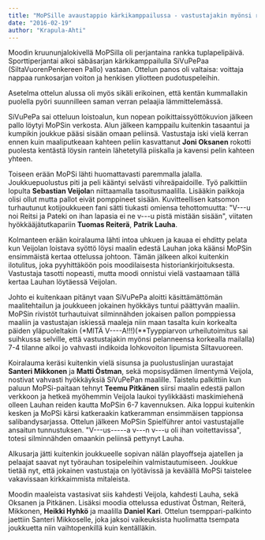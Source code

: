 ```yaml
---
title: "MoPSille avaustappio kärkikamppailussa - vastustajakin myönsi ratkaisevan korkean mailan"
date: "2016-02-19"
author: "Krapula-Ahti"
---
```


Moodin kruununjalokivellä MoPSilla oli perjantaina rankka tuplapelipäivä. Sporttiperjantai alkoi säbäsarjan kärkikamppailulla SiVuPePaa (SiltaVuorenPenkereen Pallo) vastaan. Ottelun panos oli valtaisa: voittaja nappaa runkosarjan voiton ja henkisen yliotteen pudotuspeleihin.

Asetelma ottelun alussa oli myös sikäli erikoinen, että kentän kummallakin puolella pyöri suunnilleen saman verran pelaajia lämmittelemässä.

SiVuPePa sai otteluun loistoalun, kun nopean poikittaissyöttökuvion jälkeen pallo löytyi MoPSin verkosta. Alun jälkeen kamppailu kuitenkin tasaantui ja kumpikin joukkue pääsi sisään omaan peliinsä. Vastustaja iski vielä kerran ennen kuin maaliputkeaan kahteen peliin kasvattanut **Joni Oksanen** rokotti puolesta kentästä löysin rantein lähetetyllä piiskalla ja kavensi pelin kahteen yhteen.

Toiseen erään MoPSi lähti huomattavasti paremmalla jalalla. Joukkuepuolustus piti ja peli kääntyi selvästi vihreäpaidoille. Työ palkittiin lopulta **Sebastian Veijola**n niittaamalla tasoitusmaalilla. Lisääkin paikkoja olisi ollut mutta pallot eivät pomppineet sisään. Kuvitteellisen katsomon turhautunut kotijoukkueen fani sätti tiukasti omiensa tehottomuutta: "V---u noi Reitsi ja Pateki on ihan lapasia ei ne v---u pistä mistään sisään", viitaten hyökkääjätutkapariin **Tuomas Reiterä**, **Patrik Lauha**.

Kolmanteen erään koiralauma lähti intoa uhkuen ja kauaa ei ehditty pelata kun Veijolan loistava syöttö löysi maalin edestä Lauhan joka käänsi MoPSin ensimmäistä kertaa ottelussa johtoon. Tämän jälkeen alkoi kuitenkin ilotulitus, joka pyyhittäköön pois moodilaisesta historiankirjoituksesta. Vastustaja tasotti nopeasti, mutta moodi onnistui vielä vastaamaan tällä kertaa Lauhan löytäessä Veijolan.

Johto ei kuitenkaan pitänyt vaan SiVuPePa aloitti käsittämättömän maalitehtailun ja joukkueen jokainen hyökkäys tuntui päättyvän maaliin. MoPSin rivistöt turhautuivat silminnähden jokaisen pallon pomppiessa maaliin ja vastustajan iskiessä maaleja niin maan tasalta kuin korkealta päiden yläpuoleltakin (\*MITÄ V----A!!!)(\*\*Tyyppiarvon urheilutoimitus sai suihkussa selville, että vastustajakin myönsi pelanneensa korkealla mailalla) 7-4 tilanne alkoi jo vahvasti indikoida lohkovoiton lipumista Siltavuoreen.

Koiralauma keräsi kuitenkin vielä sisunsa ja puolustuslinjan uurastajat **Santeri Mikkonen** ja **Matti Östman**, sekä mopsisydämen ilmentymä Veijola, nostivat vahvasti hyökkäyksiä SiVuPePan maalille. Taistelu palkittiin kun paluun MoPSi-paitaan tehnyt **Teemu Pitkänen** siirsi maalin edestä pallon verkkoon ja hetkeä myöhemmin Veijola laukoi tyylikkäästi maskimiehenä olleen Lauhan reiden kautta MoPSin 6-7 kavennuksen. Aika loppui kuitenkin kesken ja MoPSi kärsi katkeraakin katkeramman ensimmäisen tappionsa salibandysarjassa. Ottelun jälkeen MoPSin Spielführer antoi vastustajalle ansaitun tunnustuksen. "V---us-----a v---n v---u oli ihan voitettavissa", totesi silminnähden omaankin peliinsä pettynyt Lauha.

Alkusarja jätti kuitenkin joukkueelle sopivan nälän playoffseja ajatellen ja pelaajat saavat nyt työrauhan tosipeleihin valmistautumiseen. Joukkue tietää nyt, että jokainen vastustaja on lyötävissä ja keväällä MoPSi taistelee vakavissaan kirkkaimmista mitaleista.

Moodin maaleista vastasivat siis kahdesti Veijola, kahdesti Lauha, sekä Oksanen ja Pitkänen. Lisäksi moodia ottelussa edustivat Östman, Reiterä, Mikkonen, **Heikki Hyhkö** ja maalilla **Daniel Kari**. Ottelun tsemppari-palkinto jaettiin Santeri Mikkoselle, joka jaksoi vaikeuksista huolimatta tsempata joukkuetta niin vaihtopenkillä kuin kentälläkin.
